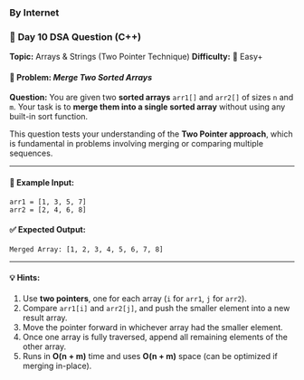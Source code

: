 ### By Internet

### 🔹 **Day 10 DSA Question (C++)**

**Topic:** Arrays & Strings (Two Pointer Technique)
**Difficulty:** 🔵 Easy+

#### 🧩 Problem: *Merge Two Sorted Arrays*

**Question:**
You are given two **sorted arrays** `arr1[]` and `arr2[]` of sizes `n` and `m`.
Your task is to **merge them into a single sorted array** without using any built-in sort function.

This question tests your understanding of the **Two Pointer approach**, which is fundamental in problems involving merging or comparing multiple sequences.

---

#### 🧠 **Example Input:**

```
arr1 = [1, 3, 5, 7]  
arr2 = [2, 4, 6, 8]
```

#### ✅ **Expected Output:**

```
Merged Array: [1, 2, 3, 4, 5, 6, 7, 8]
```

---

#### 💡 **Hints:**

1. Use **two pointers**, one for each array (`i` for `arr1`, `j` for `arr2`).
2. Compare `arr1[i]` and `arr2[j]`, and push the smaller element into a new result array.
3. Move the pointer forward in whichever array had the smaller element.
4. Once one array is fully traversed, append all remaining elements of the other array.
5. Runs in **O(n + m)** time and uses **O(n + m)** space (can be optimized if merging in-place).